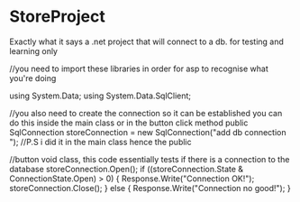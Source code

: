 # StoreProject
Exactly what it says a .net project that will connect to a db. for testing and learning only


//you need to import these libraries in order for asp to recognise what you're doing

using System.Data;
using System.Data.SqlClient;

//you also need to create the connection so it can be established you can do this inside the main class or in the button click method
public SqlConnection storeConnection = new SqlConnection("add db connection ");
//P.S i did it in the main class hence the public

//button void class, this code essentially tests if there is a connection to the database
 storeConnection.Open();
        if ((storeConnection.State & ConnectionState.Open) > 0)
        {
            Response.Write("Connection OK!");
            storeConnection.Close();
        }
        else
        {
            Response.Write("Connection no good!");
        }
